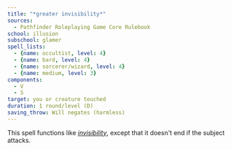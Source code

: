 ```yaml
---
title: "*greater invisibility*"
sources:
  - Pathfinder Roleplaying Game Core Rulebook
school: illusion
subschool: glamer
spell_lists:
  - {name: occultist, level: 4}
  - {name: bard, level: 4}
  - {name: sorcerer/wizard, level: 4}
  - {name: medium, level: 3}
components:
  - V
  - S
target: you or creature touched
duration: 1 round/level (D)
saving_throw: Will negates (harmless)
---
```


This spell functions like [*invisibility*](/spells/invisibility/), except that it doesn't end if the subject attacks.

